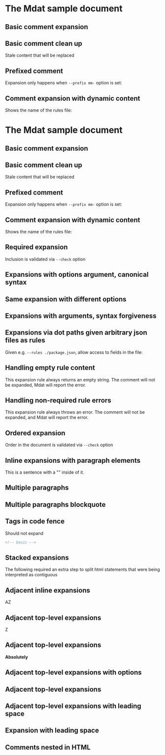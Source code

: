 # The Mdat sample document

## Basic comment expansion

<!-- basic -->

## Basic comment clean up

<!-- basic -->

Stale content that will be replaced

<!-- /basic -->

## Prefixed comment

Expansion only happens when `--prefix mm-` option is set:

<!-- mm-basic -->

## Comment expansion with dynamic content

Shows the name of the rules file:

# The Mdat sample document

## Basic comment expansion

<!-- basic -->

## Basic comment clean up

<!-- basic -->

Stale content that will be replaced

<!-- /basic -->

## Prefixed comment

Expansion only happens when `--prefix mm-` option is set:

<!-- mm-basic -->

## Comment expansion with dynamic content

Shows the name of the rules file:

<!-- basic-dynamic -->

## Required expansion

Inclusion is validated via `--check` option

<!-- basic-list-required -->

## Expansions with options argument, canonical syntax

<!-- basic-options {prefix: "🪴 ", suffix: " 🪴"} -->

## Same expansion with different options

<!-- basic-options {prefix: "🌳 ", suffix: " 🌳"} -->

## Expansions with arguments, syntax forgiveness

<!--- basic-options {prefix: "🪴 ", suffix: " 🪴"} -->

## Expansions via dot paths given arbitrary json files as rules

Given e.g. `--rules ./package.json`, allow access to fields in the file:

<!--- name -->

<!--- author.name -->

## Handling empty rule content

This expansion rule always returns an empty string. The comment will not be expanded, Mdat will report the error.

<!-- basic-empty -->

## Handling non-required rule errors

This expansion rule always throws an error. The comment will not be expanded, and Mdat will report the error.

<!-- basic-throws -->

## Ordered expansion

Order in the document is validated via `--check` option

<!-- basic-ordered-2 -->

<!-- basic-ordered-1 -->

## Inline expansions with paragraph elements

This is a sentence with a "_<!-- basic-inline -->_" inside of it.

## Multiple paragraphs

<!-- basic-multiple-paragraphs -->

## Multiple paragraphs blockquote

> <!-- basic-multiple-paragraphs -->

## Tags in code fence

Should not expand

```html
<!-- basic -->
```

## Stacked expansions

<!-- basic -->

<!-- basic -->

The following required an extra step to split html statements that were being interpreted as contiguous

## Adjacent inline expansions

A<!-- basic --><!-- /basic --><!-- basic --><!-- /basic -->Z

## Adjacent top-level expansions

<!-- basic --><!-- basic -->Z

## Adjacent top-level expansions

<!-- basic --><b>Absolutely</b><!-- basic -->

## Adjacent top-level expansions with options

<!-- basic-options {prefix: "🪴 ", suffix: " 🪴"} --><!-- basic-options {prefix: "🪴 ", suffix: " 🪴"} -->

## Adjacent top-level expansions

<!-- basic --><!-- basic -->

## Adjacent top-level expansions with leading space

 <!-- basic --><!-- basic -->

## Expansion with leading space

 <!-- basic -->

## Comments nested in HTML

<em>

<!-- basic -->

</em>
